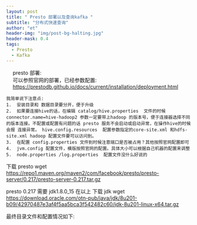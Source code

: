 ```yaml
---
layout: post
title: " Presto 部署以及查询kafka "
subtitle: "分布式快速查询"
author: "et"
header-img: "img/post-bg-halting.jpg"
header-mask: 0.4
tags:
  - Presto
  - Kafka
---
```




&emsp; presto  部署:   
&emsp; 可以参照官网的部署，已经参数配置:   
&emsp;  https://prestodb.github.io/docs/current/installation/deployment.html

    我简单说下注意点:   
    1.  安装目录和 数据目录要分开，便于升级
    2.  如果要连接hive的话，在编辑 catalog/hive.properties  文件的时候 connector.name=hive-hadoop2 参数一定要带上hadoop 的版本号，便于连接器选择不同的版本连接。不配置或配置有问题的话 presto 服务不会启动或启动异常，在操作hive的时候会报 连接异常。 hive.config.resources  配置参数指定的core-site.xml 和hdfs-site.xml hadoop 配置文件要可以访问到。
    3.  在配置 config.properties 文件到时候注意端口是否被占用？其他按照官网配置即可
    4.  jvm.config 配置文件，模版按照官网的配置。具体大小可以根据自己机器的配置来调整
    5.  node.properties /log.properties  配置文件没什么好说的

 

 下载 presto
  wget https://repo1.maven.org/maven2/com/facebook/presto/presto-server/0.217/presto-server-0.217.tar.gz

  presto 0.217 需要 jdk1.8.0_15 在以上
 下载 jdk
  wget https://download.oracle.com/otn-pub/java/jdk/8u201-b09/42970487e3af4f5aa5bca3f542482c60/jdk-8u201-linux-x64.tar.gz

  最终目录文件和配置情况如下:
